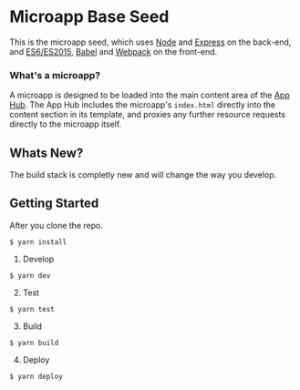 # Microapp Base Seed
This is the microapp seed, which uses [Node](https://nodejs.org/) and [Express](http://expressjs.com/) on the back-end, and [ES6/ES2015](https://babeljs.io/docs/learn-es2015/), [Babel](https://babeljs.io/) and [Webpack](http://webpack.js.org/) on the front-end.

### What's a microapp?
A microapp is designed to be loaded into the main content area of the [App Hub](https://github.build.ge.com/hubs/ui-app-hub). The App Hub includes the microapp's `index.html` directly into the content section in its template, and proxies any further resource requests directly to the microapp itself.


## Whats New?
The build stack is completly new and will change the way you develop.

## Getting Started
After you clone the repo.

```
$ yarn install
```

1. Develop

  ```
  $ yarn dev
  ```
  
2. Test

  ```
  $ yarn test
  ```

3. Build 

  ```
  $ yarn build
  ```
  
4. Deploy

  ```
  $ yarn deploy
  ```
